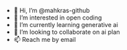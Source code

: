 - 👋 Hi, I’m @mahkras-github
- 👀 I’m interested in open coding
- 🌱 I’m currently learning generative ai
- 💞️ I’m looking to collaborate on ai plan
- 📫 Reach me by email 

<!---
mahkras-github/mahkras-github is a ✨ special ✨ repository because its `README.md` (this file) appears on your GitHub profile.
You can click the Preview link to take a look at your changes.
--->
